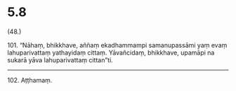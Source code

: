 

# 5.8


(48.)

101\. “Nāhaṃ, bhikkhave, aññaṃ ekadhammampi samanupassāmi yaṃ evaṃ lahuparivattaṃ yathayidaṃ cittaṃ. Yāvañcidaṃ, bhikkhave, upamāpi na sukarā yāva lahuparivattaṃ cittan”ti.

---

102\. Aṭṭhamaṃ.





